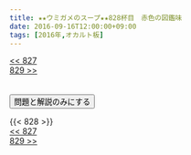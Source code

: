 ```yaml
---
title: ★★ウミガメのスープ★★828杯目　赤色の図鑑味
date: 2016-09-16T12:00:00+09:00
tags: [2016年,オカルト板]
---
```

<div class="th_left"><a href="../827"><< 827</a></div>
<div class="th_right"><a href="../829">829 >></a></div>
<br><br>
<script src="../../js/cupsoup.js"></script>
<form>
<input type="button" value="問題と解説のみにする" onClick="toggleCupsoup()">
</form>
{{< 828 >}}
<div class="th_left"><a href="../827"><< 827</a></div>
<div class="th_right"><a href="../829">829 >></a></div>
